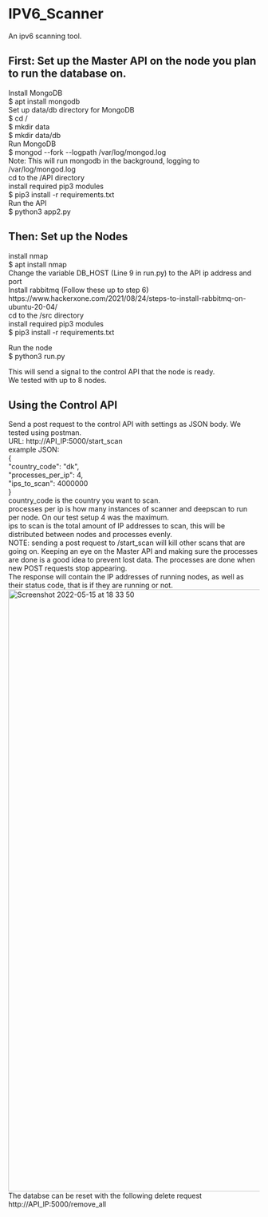 # IPV6_Scanner
An ipv6 scanning tool.

<h2>First: Set up the Master API on the node you plan to run the database on.</h2>
Install MongoDB<br>
$ apt install mongodb<br>
Set up data/db directory for MongoDB<br>
$ cd /<br>
$ mkdir data<br>
$ mkdir data/db<br>
Run MongoDB<br>
$ mongod --fork --logpath /var/log/mongod.log<br>
Note: This will run mongodb in the background, logging to /var/log/mongod.log<br>
cd to the /API directory<br>
install required pip3 modules<br>
$ pip3 install -r requirements.txt<br>
Run the API<br>
$ python3 app2.py<br>
<h2>Then: Set up the Nodes</h2>
install nmap<br>
$ apt install nmap<br>
Change the variable DB_HOST (Line 9 in run.py) to the API ip address and port<br>
Install rabbitmq (Follow these up to step 6)<br>
https://www.hackerxone.com/2021/08/24/steps-to-install-rabbitmq-on-ubuntu-20-04/<br>
cd to the /src directory<br>
install required pip3 modules<br>
$ pip3 install -r requirements.txt<br>

Run the node<br>
$ python3 run.py

This will send a signal to the control API that the node is ready.<br>
We tested with up to 8 nodes.<br>
<h2>Using the Control API</h2>
Send a post request to the control API with settings as JSON body. We tested using postman.<br>
URL: http://API_IP:5000/start_scan<br>
example JSON:<br>
{<br>
    "country_code": "dk",<br>
    "processes_per_ip": 4,<br>
    "ips_to_scan": 4000000<br>
}<br>
country_code is the country you want to scan.<br>
processes per ip is how many instances of scanner and deepscan to run per node. On our test setup 4 was the maximum.<br>
ips to scan is the total amount of IP addresses to scan, this will be distributed between nodes and processes evenly.<br>
NOTE: sending a post request to /start_scan will kill other scans that are going on. Keeping an eye on the Master API and making sure the processes are done is a good idea to prevent lost data. The processes are done when new POST requests stop appearing.<br>
The response will contain the IP addresses of running nodes, as well as their status code, that is if they are running or not.
<img width="1207" alt="Screenshot 2022-05-15 at 18 33 50" src="https://user-images.githubusercontent.com/62342382/168488494-bf9c2c98-f488-401d-b963-4874740410ba.png">


<br>
The databse can be reset with the following delete request<br>
http://API_IP:5000/remove_all






